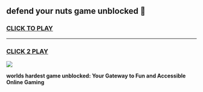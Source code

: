 
## defend your nuts game unblocked 👋
<h3>
<a href="https://premium.freeplayer.one?title=defend_your_nuts_game_unblocked&ref=13F">CLICK TO PLAY</a></h3>
<hr>

<h3>
<a href="https://premium.freeplayer.one?title=defend_your_nuts_game_unblocked&ref=13F">CLICK 2 PLAY</a>
  
</h3>

<a href="https://premium.freeplayer.one?title=defend_your_nuts_game_unblocked&ref=12F/"><img src="https://clearcache.store/games.png"></a>


**worlds hardest game unblocked: Your Gateway to Fun and Accessible Online Gaming**
